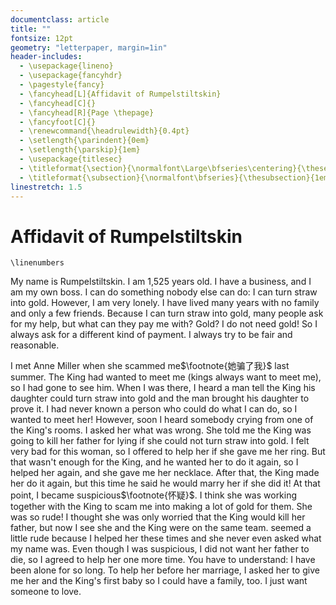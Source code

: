 ```yaml
---
documentclass: article
title: ""
fontsize: 12pt
geometry: "letterpaper, margin=1in"
header-includes:
  - \usepackage{lineno}
  - \usepackage{fancyhdr}
  - \pagestyle{fancy}
  - \fancyhead[L]{Affidavit of Rumpelstiltskin}
  - \fancyhead[C]{}
  - \fancyhead[R]{Page \thepage}
  - \fancyfoot[C]{}
  - \renewcommand{\headrulewidth}{0.4pt}
  - \setlength{\parindent}{0em}
  - \setlength{\parskip}{1em}
  - \usepackage{titlesec}
  - \titleformat{\section}{\normalfont\Large\bfseries\centering}{\thesection}{1em}{}
  - \titleformat{\subsection}{\normalfont\bfseries}{\thesubsection}{1em}{}
linestretch: 1.5
---
```


# Affidavit of Rumpelstiltskin

```{=latex}
\linenumbers
```
My name is Rumpelstiltskin. I am 1,525 years old. I have a business, and I am my own boss. I can do something nobody else can do: I can turn straw into gold. However, I am very lonely. I have lived many years with no family and only a few friends. Because I can turn straw into gold, many people ask for my help, but what can they pay me with? Gold? I do not need gold! So I always ask for a different kind of payment. I always try to be fair and reasonable. 

I met Anne Miller when she scammed me$\footnote{她骗了我}$  last summer. The King had wanted to meet me (kings always want to meet me), so I had gone to see him. When I was there, I heard a man tell the King his daughter could turn straw into gold and the man brought his daughter to prove it. I had never known a person who could do what I can do, so I wanted to meet her! However, soon I heard somebody crying from one of the King's rooms. I asked her what was wrong. She told me the King was going to kill her father for lying if she could not turn straw into gold. I felt very bad for this woman, so I offered to help her if she gave me her ring. But that wasn't enough for the King, and he wanted her to do it again, so I helped her again, and she gave me her necklace. After that, the King made her do it again, but this time he said he would marry her if she did it! At that point, I became suspicious$\footnote{怀疑}$. I think she was working together with the King to scam me into making a lot of gold for them. She was so rude! I thought she was only worried that the King would kill her father, but now I see she and the King were on the same team. seemed a little rude because I helped her these times and she never even asked what my name was. Even though I was suspicious, I did not want her father to die, so I agreed to help her one more time. You have to understand: I have been alone for so long. To help her before her marriage, I asked her to give me her and the King's first baby so I could have a family, too. I just want someone to love. 

